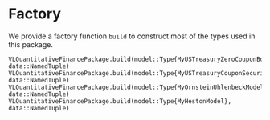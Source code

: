 # Factory
We provide a factory function `build` to construct most of the types used in this package.

```@docs
VLQuantitativeFinancePackage.build(model::Type{MyUSTreasuryZeroCouponBondModel}, data::NamedTuple)
VLQuantitativeFinancePackage.build(model::Type{MyUSTreasuryCouponSecurityModel}, data::NamedTuple)
VLQuantitativeFinancePackage.build(model::Type{MyOrnsteinUhlenbeckModel}, data::NamedTuple)
VLQuantitativeFinancePackage.build(model::Type{MyHestonModel}, data::NamedTuple)
```